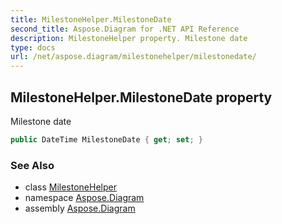 ```yaml
---
title: MilestoneHelper.MilestoneDate
second_title: Aspose.Diagram for .NET API Reference
description: MilestoneHelper property. Milestone date
type: docs
url: /net/aspose.diagram/milestonehelper/milestonedate/
---
```

## MilestoneHelper.MilestoneDate property

Milestone date

```csharp
public DateTime MilestoneDate { get; set; }
```

### See Also

* class [MilestoneHelper](../)
* namespace [Aspose.Diagram](../../milestonehelper/)
* assembly [Aspose.Diagram](../../../)



